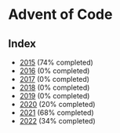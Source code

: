 # Advent of Code

## Index

-   [2015](2015/README.md) (74% completed)
-   [2016](2016/README.md) (0% completed)
-   [2017](2017/README.md) (0% completed)
-   [2018](2018/README.md) (0% completed)
-   [2019](2019/README.md) (0% completed)
-   [2020](2020/README.md) (20% completed)
-   [2021](2021/README.md) (68% completed)
-   [2022](2022/README.md) (34% completed)
